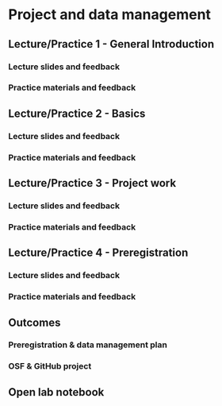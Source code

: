 # Project and data management

## Lecture/Practice 1 - General Introduction

### Lecture slides and feedback

### Practice materials and feedback

## Lecture/Practice 2 - Basics

### Lecture slides and feedback

### Practice materials and feedback

## Lecture/Practice 3 - Project work

### Lecture slides and feedback

### Practice materials and feedback

## Lecture/Practice 4 - Preregistration

### Lecture slides and feedback

### Practice materials and feedback

## Outcomes

### Preregistration & data management plan

### OSF & GitHub project

## Open lab notebook
